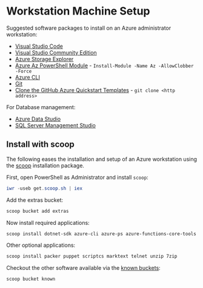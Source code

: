 # Workstation Machine Setup

Suggested software packages to install on an Azure administrator workstation:

* [Visual Studio Code](https://code.visualstudio.com/)
* [Visual Studio Community Edition](https://visualstudio.microsoft.com/vs/community/)
* [Azure Storage Explorer](https://azure.microsoft.com/en-au/features/storage-explorer/)
* [Azure Az PowerShell Module](https://www.powershellgallery.com/packages/Az) - `Install-Module -Name Az -AllowClobber -Force`
* [Azure CLI](https://docs.microsoft.com/en-us/cli/azure/install-azure-cli-windows)
* [Git](https://git-scm.com/)
* [Clone the GitHub Azure Quickstart Templates](https://github.com/Azure/azure-quickstart-templates) - `git clone <http address>`

For Database management:

* [Azure Data Studio](https://docs.microsoft.com/en-us/sql/azure-data-studio/download)
* [SQL Server Management Studio](https://docs.microsoft.com/en-us/sql/ssms/download-sql-server-management-studio-ssms)

## Install with scoop

The following eases the installation and setup of an Azure workstation using the [scoop](https://scoop.sh/) installation package.

First, open PowerShell as Administrator and install `scoop`:

```powershell
iwr -useb get.scoop.sh | iex
```

Add the extras bucket:

```powershell
scoop bucket add extras
```

Now install required applications:

```powershell
scoop install dotnet-sdk azure-cli azure-ps azure-functions-core-tools vscode docker docker-compose sed grep jq openssh git vim wget kubectl helm terraform
```

Other optional applications:

```powershell
scoop install packer puppet scriptcs marktext telnet unzip 7zip
```

Checkout the other software available via the [known buckets](https://github.com/lukesampson/scoop/blob/master/buckets.json):

```powershell
scoop bucket known
```

